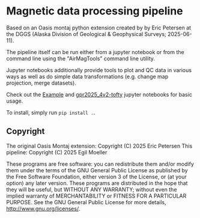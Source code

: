 # Magnetic data processing pipeline

Based on an Oasis montaj python extension created by by Eric Petersen at the DGGS (Alaska Division of Geological & Geophysical Surveys; 2025-06-11).

The pipeline itself can be run either from a jupyter notebook or from
the command line using the "AirMagTools" command line utility.

Jupyter notebooks additionally provide tools to plot and QC data in
various ways as well as do simple data transformations (e.g. change
map projection, merge datasets).

Check out the [Example](Example.ipynb) and
[gpr2025_4v2-tofty](gpr2025_4v2-tofty.ipynb) jupyter notebooks for
basic usage.

To install, simply run `pip install .`.

## Copyright

The original Oasis Montaj extension: Copyright (C) 2025 Eric Petersen
This pipeline: Copyright (C) 2025 Egil Moeller

These programs are free software: you can redistribute them and/or modify them under the terms of the GNU General Public License as published by the Free Software Foundation, either version 3 of the License, or (at your option) any later version. These programs are distributed in the hope that they will be useful, but WITHOUT ANY WARRANTY; without even the implied warranty of MERCHANTABILITY or FITNESS FOR A PARTICULAR PURPOSE. See the GNU General Public License for more details, http://www.gnu.org/licenses/.
